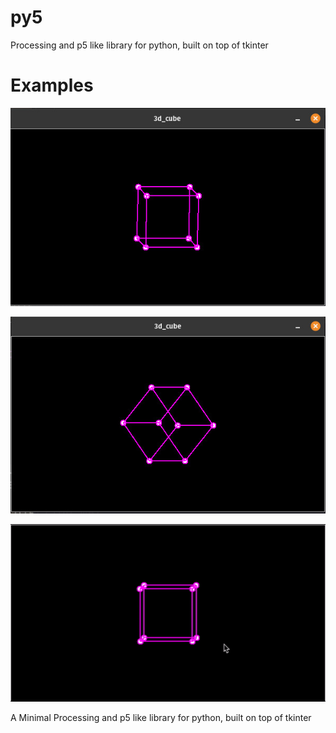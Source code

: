 # py5
Processing and p5 like library for python, built on top of tkinter

# Examples
![Example 1](https://github.com/ruhailmir/py5/blob/main/pics/example1.jpg?raw=true)

![Example 2](https://github.com/ruhailmir/py5/blob/main/pics/example2.jpg?raw=true)

![Example 3](https://github.com/ruhailmir/py5/blob/main/pics/example_gif.gif?raw=true)


A Minimal Processing and p5 like library for python, built on top of tkinter
